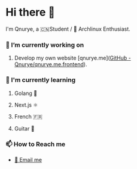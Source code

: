 # Hi there :wave:

I'm Qnurye, a  :cn:Student / :penguin: Archlinux Enthusiast.

### :telescope: I’m currently working on

1. Develop my own website [qnurye.me]([GitHub - Qnurye/qnurye.me.frontend](https://github.com/Qnurye/qnurye.me.frontend)).

### :seedling: I'm currently learning

1. Golang :rat:

2. Next.js :atom_symbol:

3. French :fr:

4. Guitar :guitar:

### :mailbox: How to Reach me

- [:email: Email me](mailto:qnuryeZmFjZj@proton.me)
